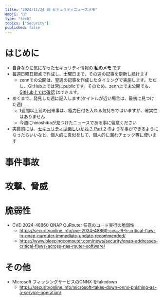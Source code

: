 ```yaml
---
title: "2024/11/24 週 セキュリティニュースメモ"
emoji: "🔖"
type: "tech"
topics: ["Security"]
published: false
---
```


# はじめに
* 自身なりに気になったセキュリティ情報の **私のメモ** です
* 毎週日曜日起点で作成し、土曜日まで、その週の記事を更新し続けます
    * zennでの公開は、翌週の記事を作成したタイミングで実施します。ただし、GitHub上では常にpublicです。そのため、zenn上で未公開でも、[GitHub上では確認](https://github.com/hinoshiba/zenn.dev/tree/main/articles) はできます。
* あくまで、発見した週に記入します(タイトルが近い場合は、最初に見つけた週)
    * 1週間以上前の出来事は、極力日付を入れる気持ちではいますが、確実性はありません
    * 今週にhinoshibaが見つけたニュースである事に留意ください
* 実質的には、[セキュリティは楽しいかね？ Part 2](https://negi.hatenablog.com/) のような事ができるようになったらいいなと、個人的に真似をして、個人的に漏れチェック等に使います

# 事件事故

# 攻撃、脅威

# 脆弱性

* CVE-2024-48860 QNAP QuRouter 任意のコード実行の脆弱性
    * https://securityonline.info/cve-2024-48860-cvss-9-5-critical-flaw-in-qnap-qurouter-immediate-update-recommended/
    * https://www.bleepingcomputer.com/news/security/qnap-addresses-critical-flaws-across-nas-router-software/

# その他

* Microsoft フィッシングサービスのONNX をtakedown
    * https://securityonline.info/microsoft-takes-down-onnx-phishing-as-a-service-operation/
